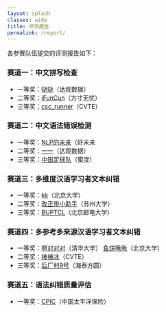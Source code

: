 ```yaml
---
layout: splash
classes: wide
title: 评测报告
permalink: /report/
---
```

各参赛队伍提交的评测报告如下：

### 赛道一：中文拼写检查

- 一等奖：[哒哒](/CCL2022-CLTC/reports/track1/cltc2022-track1-rank1-zhou.pdf)（达观数据）
- 二等奖：[iFunCun](/CCL2022-CLTC/reports/track1/cltc2022-track1-rank2-ma.pdf)（方寸无忧）
- 三等奖：[csc_runner](/CCL2022-CLTC/reports/track1/cltc2022-track1-rank3-liu.pdf)（CVTE）

### 赛道二：中文语法错误检测

- 一等奖：[NLP的未来](/CCL2022-CLTC/reports/track2/cltc2022-track2-rank1-li.pdf)（好未来
- 二等奖：[一一](/CCL2022-CLTC/reports/track2/cltc2022-track2-rank2-mu.pdf)（达观数据）
- 三等奖：[中国足球队](/CCL2022-CLTC/reports/track2/cltc2022-track2-rank3-li.pdf)（蜜度）

### 赛道三：多维度汉语学习者文本纠错

- 一等奖：[kk](/CCL2022-CLTC/reports/track3/cltc2022-track3-rank1-huang.pdf)（北京大学）
- 二等奖：[改正带小助手](/CCL2022-CLTC/reports/track3/cltc2022-track3-rank2-song.pdf)（苏州大学）
- 三等奖：[BUPTCL](/CCL2022-CLTC/reports/track3/cltc2022-track3-rank3-sun.pdf)（北京邮电大学）

### 赛道四：多参考多来源汉语学习者文本纠错

- 一等奖：[啊对对对](/CCL2022-CLTC/reports/track4/cltc2022-track4-rank1-ye.pdf)（清华大学）   [鱼饼啾啾](/CCL2022-CLTC/reports/track4/cltc2022-track3-rank1-wu.pdf)（北京大学）
- 二等奖：[棒棒冰](/CCL2022-CLTC/reports/track4/cltc2022-track3-rank2-liu.pdf)（CVTE）
- 三等奖：[后厂村9号](/CCL2022-CLTC/reports/track4/cltc2022-track3-rank3-zhang.pdf)（海泰方圆）

### 赛道五：语法纠错质量评估

- 一等奖：[CPIC](/CCL2022-CLTC/reports/track5/cltc2022-track5-rank1-song.pdf)（中国太平洋保险）
